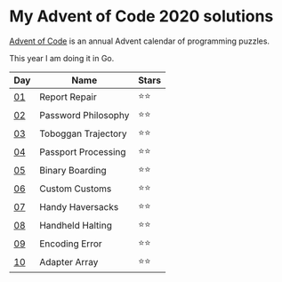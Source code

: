 # My Advent of Code 2020 solutions

[Advent of Code](http://adventofcode.com/) is an annual Advent calendar of programming puzzles.

This year I am doing it in Go.

|Day|Name|Stars|
|---|---|---|
|[01](https://adventofcode.com/2020/day/1)|Report Repair|⭐⭐|
|[02](https://adventofcode.com/2020/day/2)|Password Philosophy|⭐⭐|
|[03](https://adventofcode.com/2020/day/3)|Toboggan Trajectory|⭐⭐|
|[04](https://adventofcode.com/2020/day/4)|Passport Processing|⭐⭐|
|[05](https://adventofcode.com/2020/day/5)|Binary Boarding|⭐⭐|
|[06](https://adventofcode.com/2020/day/6)|Custom Customs|⭐⭐|
|[07](https://adventofcode.com/2020/day/7)|Handy Haversacks|⭐⭐|
|[08](https://adventofcode.com/2020/day/8)|Handheld Halting|⭐⭐|
|[09](https://adventofcode.com/2020/day/9)|Encoding Error|⭐⭐|
|[10](https://adventofcode.com/2020/day/10)|Adapter Array|⭐⭐|

